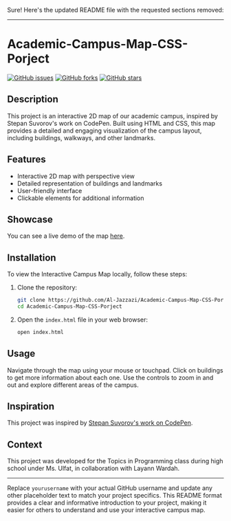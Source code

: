 

Sure! Here's the updated README file with the requested sections removed:

---
# Academic-Campus-Map-CSS-Porject

[![GitHub issues](https://img.shields.io/github/issues/Al-Jazzazi/Academic-Campus-Map-CSS-Porject)](https://github.com/Al-Jazzazi/Academic-Campus-Map-CSS-Porject/issues)
[![GitHub forks](https://img.shields.io/github/forks/Al-Jazzazi/Academic-Campus-Map-CSS-Porject)](https://github.com/Al-Jazzazi/Academic-Campus-Map-CSS-Porject/network)
[![GitHub stars](https://img.shields.io/github/stars/Al-Jazzazi/Academic-Campus-Map-CSS-Porject)](https://github.com/Al-Jazzazi/Academic-Campus-Map-CSS-Porject/stargazers)

## Description

This project is an interactive 2D map of our academic campus, inspired by Stepan Suvorov's work on CodePen. Built using HTML and CSS, this map provides a detailed and engaging visualization of the campus layout, including buildings, walkways, and other landmarks.

## Features

- Interactive 2D map with perspective view
- Detailed representation of buildings and landmarks
- User-friendly interface
- Clickable elements for additional information

## Showcase

You can see a live demo of the map [here](https://kings-city-1-3620950.codehs.me/index.html).

## Installation

To view the Interactive Campus Map locally, follow these steps:

1. Clone the repository:
   ```sh
   git clone https://github.com/Al-Jazzazi/Academic-Campus-Map-CSS-Porject.git
   cd Academic-Campus-Map-CSS-Porject
   ```

2. Open the `index.html` file in your web browser:
   ```sh
   open index.html
   ```

## Usage

Navigate through the map using your mouse or touchpad. Click on buildings to get more information about each one. Use the controls to zoom in and out and explore different areas of the campus.

## Inspiration

This project was inspired by [Stepan Suvorov's work on CodePen](https://codepen.io/stepan/pen/NWmqdW).

## Context

This project was developed for the Topics in Programming class during high school under Ms. Ulfat, in collaboration with Layann Wardah.

---

Replace `yourusername` with your actual GitHub username and update any other placeholder text to match your project specifics. This README format provides a clear and informative introduction to your project, making it easier for others to understand and use your interactive campus map.